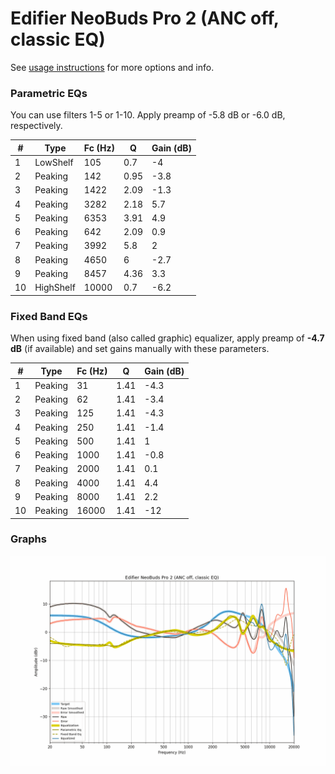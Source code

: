 # Edifier NeoBuds Pro 2 (ANC off, classic EQ)
See [usage instructions](https://github.com/jaakkopasanen/AutoEq#usage) for more options and info.

### Parametric EQs
You can use filters 1-5 or 1-10. Apply preamp of -5.8 dB or -6.0 dB, respectively.

|   # | Type      |   Fc (Hz) |    Q |   Gain (dB) |
|-----|-----------|-----------|------|-------------|
|   1 | LowShelf  |       105 | 0.7  |        -4   |
|   2 | Peaking   |       142 | 0.95 |        -3.8 |
|   3 | Peaking   |      1422 | 2.09 |        -1.3 |
|   4 | Peaking   |      3282 | 2.18 |         5.7 |
|   5 | Peaking   |      6353 | 3.91 |         4.9 |
|   6 | Peaking   |       642 | 2.09 |         0.9 |
|   7 | Peaking   |      3992 | 5.8  |         2   |
|   8 | Peaking   |      4650 | 6    |        -2.7 |
|   9 | Peaking   |      8457 | 4.36 |         3.3 |
|  10 | HighShelf |     10000 | 0.7  |        -6.2 |

### Fixed Band EQs
When using fixed band (also called graphic) equalizer, apply preamp of **-4.7 dB** (if available) and set gains manually with these parameters.

|   # | Type    |   Fc (Hz) |    Q |   Gain (dB) |
|-----|---------|-----------|------|-------------|
|   1 | Peaking |        31 | 1.41 |        -4.3 |
|   2 | Peaking |        62 | 1.41 |        -3.4 |
|   3 | Peaking |       125 | 1.41 |        -4.3 |
|   4 | Peaking |       250 | 1.41 |        -1.4 |
|   5 | Peaking |       500 | 1.41 |         1   |
|   6 | Peaking |      1000 | 1.41 |        -0.8 |
|   7 | Peaking |      2000 | 1.41 |         0.1 |
|   8 | Peaking |      4000 | 1.41 |         4.4 |
|   9 | Peaking |      8000 | 1.41 |         2.2 |
|  10 | Peaking |     16000 | 1.41 |       -12   |

### Graphs
![](./Edifier%20NeoBuds%20Pro%202%20(ANC%20off,%20classic%20EQ).png)
